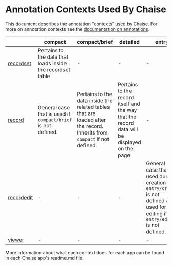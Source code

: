 # Annotation Contexts Used By Chaise

This document describes the annotation "contexts" used by Chaise. For more on annotation
contexts see the [documentation on annotations](https://github.com/informatics-isi-edu/ermrest/blob/master/docs/user-doc/annotation.md).

|              | compact         | compact/brief | detailed        | entry | entry/edit | entry/create | filter | name | * |
|--------------|-----------------|---------------|-----------------|-------|------------|--------------|--------|------|---|
| [recordset](../recordset/readme.md)    | Pertains to the data that loads inside the recordset table       | -             | -        | -     | -          | -            | -      | -    | - |
| [record](../record/readme.md)   | General case that is used if `compact/brief` is not defined.       | Pertains to the data inside the related tables that are loaded after the record. Inherits from `compact` if not defined.             | Pertains to the record itself and the way that the record data will be displayed on the page.         | -     | -          | -            | -      | -    | - |
| [recordedit](../recordedit/readme.md)   | -       | -             | -        | General case that is used during creation if  `entry/create` is not defined and used for editing if `entry/edit` is not defined.    | Modifies the form that shows for editing. Inherits from `entry` if not defined.          | Modifies the form that shows for creation. Inherits from `entry` if not defined.            | -      | -    | - |
| [viewer](../viewer/readme.md)       | -       | -             | -        | -     | -          | -            | -      | -    | - |

More information about what each context does for each app can be found in each
Chaise app's readme.md file.
